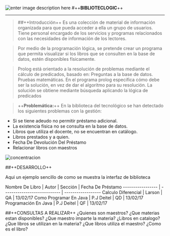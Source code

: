 ![enter image description here](https://lh3.googleusercontent.com/WWmZYN0Nj4SVgCeyMjdl4HlZ-4dwoN7YKy7ZuM30BN2usn_D9DHnp05_STjtUm7gcVRq0fQf=s250 "libros.jpg")
#++**BIBLIOTECLOGIC**++
- - -

>##++Introducción++
>Es una colección de material de información organizada para que pueda acceder a ella un grupo de usuarios. Tiene personal encargado de los servicios y programas relacionados con las necesidades de información de los lectores.

>Por medio de la programación lógica, se pretende crear un programa que permita visualizar si los libros que se consulten en la base de datos, estén disponibles físicamente.

>Prolog está orientado a la resolución de problemas mediante el cálculo de predicados, basado en:
Preguntas a la base de datos.
Pruebas matemáticas.
En el programa prolog especifica cómo debe ser la solución, en vez de dar el algoritmo para su resolución. La solución se obtiene mediante búsqueda aplicando la lógica de predicados

>++**Problemática:**++
En la biblioteca del tecnológico se han detectado los siguientes problemas con la gestión:
- Si se tiene adeudo no permitir préstamo adicional.
- La existencia física no se consulta en la base de datos.
- Libros que utiliza el docente, no se encuentran en catálogo.
- Libros prestados y a quien.
- Fecha De Devolución Del Préstamo
- Relacionar libros con maestros

![concentracion](https://lh3.googleusercontent.com/-Htmd1CpC8WA/WMcucK4r08I/AAAAAAAAPSw/jIZGT4c64EM425yUTAE-UeexSLDF3NDNACLcB/s250/concentraci%25C3%25B3n.jpg "concentración.jpg")


##++DESARROLLO++

Aqui un ejemplo sencillo de como se muestra la interfaz de biblioteca 

 Nombre De Libro                 |      Autor       |    Sección       | Fecha De Préstamo
 ----------------- | ---------------------------- | ------------------
 Calculo Diferencial | Larson            | QA | 13/02/17
 Como Programar En Java          |  P.J Deitel          | QD | 13/02/17
 Programación En Java          |  P.J Deitel          | QF | 13/02/17


##++CONSULTAS A REALIZAR++
¿Quienes son maestros?
¿Que materias estan disponibles?
¿Que maestro imparte la materia?
¿Libros en catalogo?
¿Que libros se utilizan en la materia?
¿Que libros utiliza el maestro?
¿Como es el libro?
